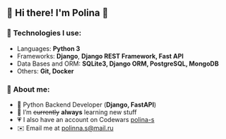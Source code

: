 ## 🌟 Hi there! I'm Polina 🌟

### 📌 **Technologies I use:**
* Languages: **Python 3**
* Frameworks: **Django**, **Django REST Framework, Fast API**
* Data Bases and ORM: **SQLite3, Django ORM, PostgreSQL, MongoDB**
* Others: **Git, Docker**

### 🌱 **About me:**
* 🚀 Python Backend Developer (**Django, FastAPI**)
* 🌈 I’m ~~currently~~ **always** learning new stuff
* 💗 I also have an account on Codewars [polina-s](https://www.codewars.com/users/polina-s)
* ✉️ Email me at [polinna.s@mail.ru]()
